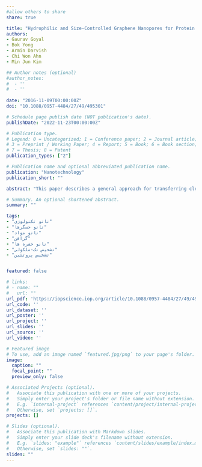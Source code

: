 ```yaml
---
#allow others to share
share: true

title: "Hydrophilic and Size-Controlled Graphene Nanopores for Protein Detection"
authors:
- Gaurav Goyal
- Bok Yong
- Armin Darvish
- Chi Won Ahn
- Min Jun Kim

## Author notes (optional)
#author_notes:
#  - ''
#  - ''
  
date: "2016-11-09T00:00:00Z"
doi: "10.1088/0957-4484/27/49/495301"

# Schedule page publish date (NOT publication's date).
publishDate: "2022-11-23T00:00:00Z"

# Publication type.
# Legend: 0 = Uncategorized; 1 = Conference paper; 2 = Journal article;
# 3 = Preprint / Working Paper; 4 = Report; 5 = Book; 6 = Book section;
# 7 = Thesis; 8 = Patent
publication_types: ["2"]

# Publication name and optional abbreviated publication name.
publication: "Nanotechnology"
publication_short: ""

abstract: "This paper describes a general approach for transferring clean single-layer graphene onto silicon nitride nanopore devices and the use of the electron beam of a transmission electron microscope (TEM) to drill size-controlled nanopores in freely suspended graphene. Besides nanopore drilling, we also used the TEM to heal and completely close the unwanted secondary holes formed by electron beam damage during the drilling process. We demonstrate electron beam assisted shrinking of irregularly shaped 40–60 nm pores down to 2 nm, exhibiting an exquisite control of graphene nanopore diameter. Our fabrication workflow also rendered graphene nanopores hydrophilic, allowing easy wetting and use of the pores for studying protein translocation and protein–protein interaction with a high signal to noise ratio."

# Summary. An optional shortened abstract.
summary: ""

tags:
- "نانو تکنولوژی"
- "نانو حسگرها"
- "نانو مواد"
- "گرافن"
- "نانو حفره ها"
- "تشخیص تک-ملکولی"
- "تشخیص پروتئین"


featured: false

# links:
# - name: ""
#   url: ""
url_pdf: 'https://iopscience.iop.org/article/10.1088/0957-4484/27/49/495301/pdf'
url_code: ''
url_dataset: ''
url_poster: ''
url_project: ''
url_slides: ''
url_source: ''
url_video: ''

# Featured image
# To use, add an image named `featured.jpg/png` to your page's folder. 
image:
  caption: ""
  focal_point: ""
  preview_only: false

# Associated Projects (optional).
#   Associate this publication with one or more of your projects.
#   Simply enter your project's folder or file name without extension.
#   E.g. `internal-project` references `content/project/internal-project/index.md`.
#   Otherwise, set `projects: []`.
projects: []

# Slides (optional).
#   Associate this publication with Markdown slides.
#   Simply enter your slide deck's filename without extension.
#   E.g. `slides: "example"` references `content/slides/example/index.md`.
#   Otherwise, set `slides: ""`.
slides: ""
---
```

